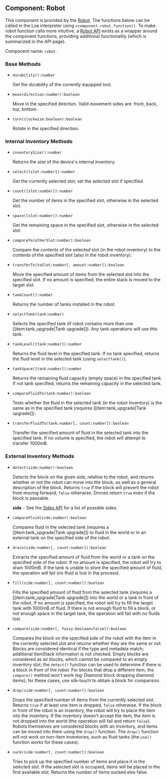 ## Component: Robot

This component is provided by the [Robot](/block/robot). The functions
below can be called in the Lua interpreter using
`=component.robot.function()`. To make robot function calls more
intuitive, a [Robot API](/api/robot) exists as a wrapper around the
component functions, providing additional functionality (which is
summarized in the API page).

Component name: `robot`.

### Base Methods

- `durability():number`

    Get the durability of the currently equipped tool.

- `move(direction:number):boolean`

    Move in the specified direction. Valid movement sides are: front, back, top, bottom.

- `turn(clockwise:boolean):boolean`

    Rotate in the specified direction.

### Internal Inventory Methods

- `inventorySize():number`

    Returns the size of the device's internal inventory.

- `select([slot:number]):number`

    Get the currently selected slot; set the selected slot if specified.

- `count([slot:number]):number`

    Get the number of items in the specified slot, otherwise in the
    selected slot.

- `space([slot:number]):number`

    Get the remaining space in the specified slot, otherwise in the
    selected slot.

- `compareTo(otherSlot:number):boolean`

    Compare the contents of the selected slot (in the robot inventory)
    to the contents of the specified slot (also in the robot inventory).

- `transferTo(toSlot:number[, amount:number]):boolean`

    Move the specified amount of items from the selected slot into the
    specified slot. If no amount is specified, the entire stack is moved
    to the target slot.

- `tankCount():number`

    Returns the number of tanks installed in the robot. 

- `selectTank(tank:number)`

    Selects the specified tank (if robot contains more than one [[item:tank_upgrade|Tank upgrade]]). Any tank operations will use this tank. 

- `tankLevel([tank:number]):number`

    Returns the fluid level in the specified tank. If no tank specified, returns the fluid level in the selected tank (using `selectTank()`).

- `tankSpace([tank:number]):number`

    Returns the remaining fluid capacity (empty space) in the specified tank. If not tank specified, returns the  remaining capacity in the selected tank. 

- `compareFluidTo(tank:number):boolean`

    Tests whether the fluid in the selected tank (in the robot inventory) is the same as in the specified tank (requires [[item:tank_upgrade|Tank upgrade]]).

- `transferFluidTo(tank:number[, count:number]):boolean`

    Transfer the specified amount of fluid in the selected tank into the specified tank. If no volume is specified, the  robot will attempt to transfer 1000mB.

### External Inventory Methods

- `detect(side:number):boolean`

    Detects the block on the given side, relative to the robot, and
    returns whether or not the robot can move into the block, as well as
    a general description of the block. Returns `true` if the block will
    prevent the robot from moving forward, `false` otherwise. Drones
    return `true` even if the block is passable.

    **side** - See the [Sides API](/api/sides) for a list of possible sides.

- `compareFluid(side:number):boolean`

    Compares fluid in the selected
    tank (requires a [[item:tank_upgrade|Tank upgrade]]) to fluid
    in the world or in an external tank on the specified side of the
    robot.

- `drain(side:number[, count:number]):boolean`

    Extracts the specified amount of fluid from the world or a tank on
    the specified side of the robot. If no amount is specified, the
    robot will try to drain 1000mB. If the tank is unable to store the
    specified amount of fluid, the operation will fail (no fluid is lost
    in the process).

- `fill(side:number[, count:number]):boolean`

    Fills the specified amount of fluid from the selected tank (requires
    a [[item:tank_upgrade|Tank upgrade]]) into the world or a tank
    in front of the robot. If no amount is specified, the robot will try
    to fill the target tank with 1000mB of fluid. If there is not enough
    fluid to fill a block, or not enough space in the target tank, the
    operation will fail with no fluids lost.

- `compare(side:number[, fuzzy:boolean=false]):boolean`

    Compares the block on the specified side of the robot with the item in the currently selected slot and returns whether they are the same or not. Blocks are considered identical if the type and metadata match; additional ItemStack information is not checked. Empty blocks are considered as air blocks, which cannot be compared to an empty inventory slot; the `detect()` function can be used to determine if there is a block in front of the robot. For blocks that drop a different item, the `compare()` method won't work (eg: Diamond block dropping diamond items); for these cases, use silk-touch to obtain a block for comparison. 

- `drop(side:number[, count:number]):boolean`

    Drops the specified number of items from the currently selected slot. Returns `true` if at least one item is dropped, `false` otherwise. If the block in front of the robot is an inventory, the robot will try to place the item into the inventory. If the inventory doesn't accept the item, the item is not dropped into the world (the operation will fail and return `false`). Robots themselves are considered blocks with an inventory, and items can be moved into them using the `drop()` function. The `drop()` function will not work on non-item inventories, such as fluid tanks (the `use()` function works for these cases). 

- `suck(side:number[, count:number]):boolean`

    Tries to pick up the specified number of items and place it in the selected slot. If the selected slot is occupied, items will be placed in the first available slot. Returns the number of items sucked else false.